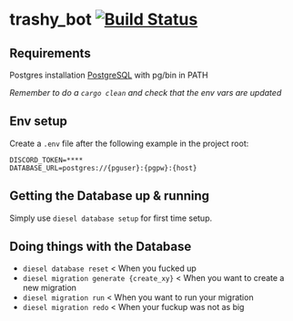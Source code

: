 # trashy_bot [![Build Status](https://travis-ci.com/HansTrashy/trashy_bot.svg?branch=master)](https://travis-ci.com/HansTrashy/trashy_bot)

## Requirements

Postgres installation [PostgreSQL](https://www.postgresql.org/download/) with pg/bin in PATH

*Remember to do a `cargo clean` and check that the env vars are  updated*

## Env setup

Create a `.env` file after the following example in the project root:

    DISCORD_TOKEN=****
    DATABASE_URL=postgres://{pguser}:{pgpw}:{host}


## Getting the Database up & running

Simply use `diesel database setup` for first time setup.

## Doing things with the Database

- `diesel database reset` < When you fucked up
- `diesel migration generate {create_xy}` < When you want to create a new migration
- `diesel migration run` < When you want to run your migration
- `diesel migration redo` < When your fuckup was not as big

